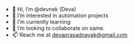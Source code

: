 - 👋 Hi, I’m @devnek (Deva)
- 👀 I’m interested in automation projects
- 🌱 I’m currently learning 
- 💞️ I’m looking to collaborate on same.
- 📫 Reach me at devaprasadnayak@gmail.com

<!---
devnek/devnek is a ✨ special ✨ repository because its `README.md` (this file) appears on your GitHub profile.
You can click the Preview link to take a look at your changes.
--->
